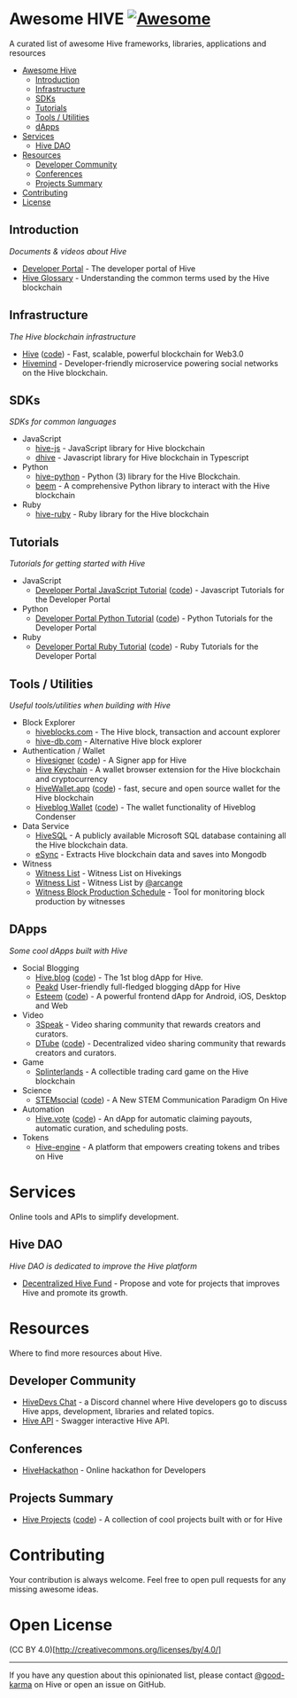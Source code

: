 
# Awesome HIVE [![Awesome](https://cdn.rawgit.com/sindresorhus/awesome/d7305f38d29fed78fa85652e3a63e154dd8e8829/media/badge.svg)](https://github.com/sindresorhus/awesome)

A curated list of awesome Hive frameworks, libraries, applications and resources

- [Awesome Hive](#awesome)
  - [Introduction](#introduction)
  - [Infrastructure](#infrastructure)
  - [SDKs](#sdks)
  - [Tutorials](#tutorials)
  - [Tools / Utilities](#tools--utilities)
  - [dApps](#dapps)
- [Services](#services)
  - [Hive DAO](#hive-dao)
- [Resources](#resources)
  - [Developer Community](#developer-community)
  - [Conferences](#conferences)
  - [Projects Summary](#projects-summary)
- [Contributing](#contributing)
- [License](#open-license)

## Introduction

*Documents & videos about Hive*

* [Developer Portal](https://developers.hive.io/) - The developer portal of Hive
* [Hive Glossary](https://developers.hive.io/glossary/#glossary-chain-basics) - Understanding the common terms used by the Hive blockchain

## Infrastructure

*The Hive blockchain infrastructure*

* [Hive](https://hive.io) ([code](https://gitlab.syncad.com/hive/hive)) - Fast, scalable, powerful blockchain for Web3.0
* [Hivemind](https://gitlab.syncad.com/hive/hivemind) - Developer-friendly microservice powering social networks on the Hive blockchain.

## SDKs

*SDKs for common languages*

* JavaScript
    * [hive-js](https://www.npmjs.com/package/@hiveio/hive-js) - JavaScript library for Hive blockchain
    * [dhive](https://www.npmjs.com/package/@hiveio/dhive) - Javascript library for Hive blockchain in Typescript
* Python
    * [hive-python](https://gitlab.syncad.com/hive/hive-python) - Python (3) library for the Hive Blockchain.
    * [beem](https://github.com/holgern/beem) - A comprehensive Python library to interact with the Hive blockchain
* Ruby
    * [hive-ruby](https://gitlab.syncad.com/hive/hive-ruby) - Ruby library for the Hive blockchain

## Tutorials

*Tutorials for getting started with Hive*

* JavaScript
    * [Developer Portal JavaScript Tutorial](https://developers.hive.io/tutorials/#tutorials-javascript) ([code](https://gitlab.syncad.com/hive/devportal/-/tree/develop/tutorials/javascript)) - Javascript Tutorials for the Developer Portal
* Python
    * [Developer Portal Python Tutorial](https://developers.hive.io/tutorials/#tutorials-python) ([code](https://gitlab.syncad.com/hive/devportal/-/tree/develop/tutorials/python)) - Python Tutorials for the Developer Portal
* Ruby
    * [Developer Portal Ruby Tutorial](https://developers.hive.io/tutorials/#tutorials-ruby) ([code](https://gitlab.syncad.com/hive/devportal/-/tree/develop/tutorials/ruby)) - Ruby Tutorials for the Developer Portal


## Tools / Utilities

*Useful tools/utilities when building with Hive*

* Block Explorer
    * [hiveblocks.com](http://hiveblocks.com) - The Hive block, transaction and account explorer
    * [hive-db.com](https://hive-db.com/) - Alternative Hive block explorer
* Authentication / Wallet
    * [Hivesigner](https://hivesigner.com) ([code](https://github.com/ledgerconnect/hivesigner)) - A Signer app for Hive
    * [Hive Keychain](https://github.com/stoodkev/hive-keychain) - A wallet browser extension for the Hive blockchain and cryptocurrency
    * [HiveWallet.app](https://hivewallet.app/) ([code](https://github.com/roelandp/hivewallet)) - fast, secure and open source wallet for the Hive blockchain
    * [Hiveblog Wallet](https://wallet.hive.blog) ([code](https://gitlab.syncad.com/hive/wallet)) - The wallet functionality of Hiveblog Condenser
* Data Service
    * [HiveSQL](https://hivesql.io/) - A publicly available Microsoft SQL database containing all the Hive blockchain data.
    * [eSync](https://github.com/eSteemApp/esync) - Extracts Hive blockchain data and saves into Mongodb
* Witness
    * [Witness List](https://hivekings.com/witnesses) - Witness List on Hivekings
    * [Witness List](https://hive.arcange.eu/witnesses/) - Witness List by [@arcange](https://hive.blog/@arcange)
    * [Witness Block Production Schedule](https://hive.arcange.eu/schedule/) - Tool for monitoring block production by witnesses

## DApps

*Some cool dApps built with Hive*

* Social Blogging
    * [Hive.blog](https://hive.blog) ([code](https://gitlab.syncad.com/hive/condenser)) - The 1st blog dApp for Hive.
    * [Peakd](https://peakd.com) User-friendly full-fledged blogging dApp for Hive
    * [Esteem](https://esteem.app/) ([code](https://github.com/esteemapp)) - A powerful frontend dApp for Android, iOS, Desktop and Web
* Video
    * [3Speak](https://3speak.online/) - Video sharing community that rewards creators and curators.
    * [DTube](https://d.tube/) ([code](https://github.com/dtube)) - Decentralized video sharing community that rewards creators and curators.
* Game
    * [Splinterlands](https://splinterlands.com/) - A collectible trading card game on the Hive blockchain
* Science
    * [STEMsocial](https://stem.openhive.network/) ([code](https://github.com/BFuks/STEMsocial)) - A New STEM Communication Paradigm On Hive
* Automation
    * [Hive.vote](https://hive.vote) ([code](https://github.com/mahdiyari/steemauto)) - An dApp for automatic claiming payouts, automatic curation, and scheduling posts.
* Tokens
    * [Hive-engine](https://hive-engine.com/) - A platform that empowers creating tokens and tribes on Hive

# Services

Online tools and APIs to simplify development.

## Hive DAO

*Hive DAO is dedicated to improve the Hive platform*

* [Decentralized Hive Fund](https://developers.hive.io/services/#services-dhf) - Propose and vote for projects that improves Hive and promote its growth.

# Resources

Where to find more resources about Hive.

## Developer Community

* [HiveDevs Chat](https://discord.gg/4mn5S9t) - a Discord channel where Hive developers go to discuss Hive apps, development, libraries and related topics.
* [Hive API](https://hive.hivesigner.com) - Swagger interactive Hive API.

## Conferences

* [HiveHackathon](https://hivehackathon.com/) - Online hackathon for Developers

## Projects Summary

* [Hive Projects](https://hiveprojects.io/) ([code](https://github.com/wise-team/hiveprojects.io)) - A collection of cool projects built with or for Hive

# Contributing

Your contribution is always welcome. Feel free to open pull requests for any missing awesome ideas.

# Open License
(CC BY 4.0)[http://creativecommons.org/licenses/by/4.0/]

- - -

If you have any question about this opinionated list, please contact [@good-karma](https://hive.blog/@good-karma) on Hive or open an issue on GitHub.
 